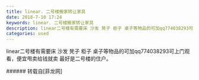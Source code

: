 ```yaml
---
title: linear. 二号楼搬家转让家具
date: 2018-7-10 17:24
keywords: linear. 二号楼搬家转让家具
description: linear二号楼有需要床 沙发 凳子 柜子 桌子等物品的可加qq774038293可上门观看，便宜甩卖给钱就卖 最好是二号楼的住户。
categories: used
---
```

<td class="t_f" id="postmessage_1499172">

linear二号楼有需要床 沙发 凳子 柜子 桌子等物品的可加qq774038293可上门观看，便宜甩卖给钱就卖 最好是二号楼的住户。<br/>
</td>
###### 转载自[菲龙网]